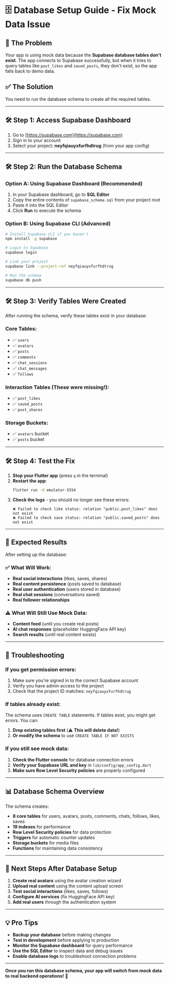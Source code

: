 # 🗄️ **Database Setup Guide - Fix Mock Data Issue**

## 🚨 **The Problem**

Your app is using mock data because the **Supabase database tables don't exist**. The app connects to Supabase successfully, but when it tries to query tables like `post_likes` and `saved_posts`, they don't exist, so the app falls back to demo data.

## ✅ **The Solution**

You need to run the database schema to create all the required tables.

---

## 🛠️ **Step 1: Access Supabase Dashboard**

1. Go to [https://supabase.com](https://supabase.com)
2. Sign in to your account
3. Select your project: **neyfqiauyxfurfhdtrug** (from your app config)

---

## 🛠️ **Step 2: Run the Database Schema**

### **Option A: Using Supabase Dashboard (Recommended)**

1. In your Supabase dashboard, go to **SQL Editor**
2. Copy the entire contents of `supabase_schema.sql` from your project root
3. Paste it into the SQL Editor
4. Click **Run** to execute the schema

### **Option B: Using Supabase CLI (Advanced)**

```bash
# Install Supabase CLI if you haven't
npm install -g supabase

# Login to Supabase
supabase login

# Link your project
supabase link --project-ref neyfqiauyxfurfhdtrug

# Run the schema
supabase db push
```

---

## 🛠️ **Step 3: Verify Tables Were Created**

After running the schema, verify these tables exist in your database:

### **Core Tables:**
- ✅ `users`
- ✅ `avatars` 
- ✅ `posts`
- ✅ `comments`
- ✅ `chat_sessions`
- ✅ `chat_messages`
- ✅ `follows`

### **Interaction Tables (These were missing!):**
- ✅ `post_likes` 
- ✅ `saved_posts`
- ✅ `post_shares`

### **Storage Buckets:**
- ✅ `avatars` bucket
- ✅ `posts` bucket

---

## 🛠️ **Step 4: Test the Fix**

1. **Stop your Flutter app** (press `q` in the terminal)
2. **Restart the app**:
   ```bash
   flutter run -d emulator-5554
   ```
3. **Check the logs** - you should no longer see these errors:
   ```
   ❌ Failed to check like status: relation "public.post_likes" does not exist
   ❌ Failed to check save status: relation "public.saved_posts" does not exist
   ```

---

## 🎯 **Expected Results**

After setting up the database:

### **✅ What Will Work:**
- **Real social interactions** (likes, saves, shares)
- **Real content persistence** (posts saved to database)
- **Real user authentication** (users stored in database)
- **Real chat sessions** (conversations saved)
- **Real follower relationships**

### **⚠️ What Will Still Use Mock Data:**
- **Content feed** (until you create real posts)
- **AI chat responses** (placeholder HuggingFace API key)
- **Search results** (until real content exists)

---

## 🔧 **Troubleshooting**

### **If you get permission errors:**
1. Make sure you're signed in to the correct Supabase account
2. Verify you have admin access to the project
3. Check that the project ID matches: `neyfqiauyxfurfhdtrug`

### **If tables already exist:**
The schema uses `CREATE TABLE` statements. If tables exist, you might get errors. You can:
1. **Drop existing tables first** (⚠️ **This will delete data!**)
2. **Or modify the schema** to use `CREATE TABLE IF NOT EXISTS`

### **If you still see mock data:**
1. **Check the Flutter console** for database connection errors
2. **Verify your Supabase URL and key** in `lib/config/app_config.dart`
3. **Make sure Row Level Security policies** are properly configured

---

## 📊 **Database Schema Overview**

The schema creates:

- **8 core tables** for users, avatars, posts, comments, chats, follows, likes, saves
- **19 indexes** for performance
- **Row Level Security policies** for data protection  
- **Triggers** for automatic counter updates
- **Storage buckets** for media files
- **Functions** for maintaining data consistency

---

## 🚀 **Next Steps After Database Setup**

1. **Create real avatars** using the avatar creation wizard
2. **Upload real content** using the content upload screen
3. **Test social interactions** (likes, saves, follows)
4. **Configure AI services** (fix HuggingFace API key)
5. **Add real users** through the authentication system

---

## 💡 **Pro Tips**

- **Backup your database** before making changes
- **Test in development** before applying to production
- **Monitor the Supabase dashboard** for query performance
- **Use the SQL Editor** to inspect data and debug issues
- **Enable database logs** to troubleshoot connection problems

---

**Once you run this database schema, your app will switch from mock data to real backend operations!** 🎉
